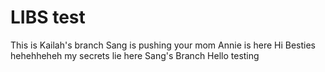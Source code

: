 # LIBS test
This is Kailah's branch
 Sang is pushing
your mom
Annie is here
Hi Besties
hehehheheh my secrets lie here
Sang's Branch
Hello testing
